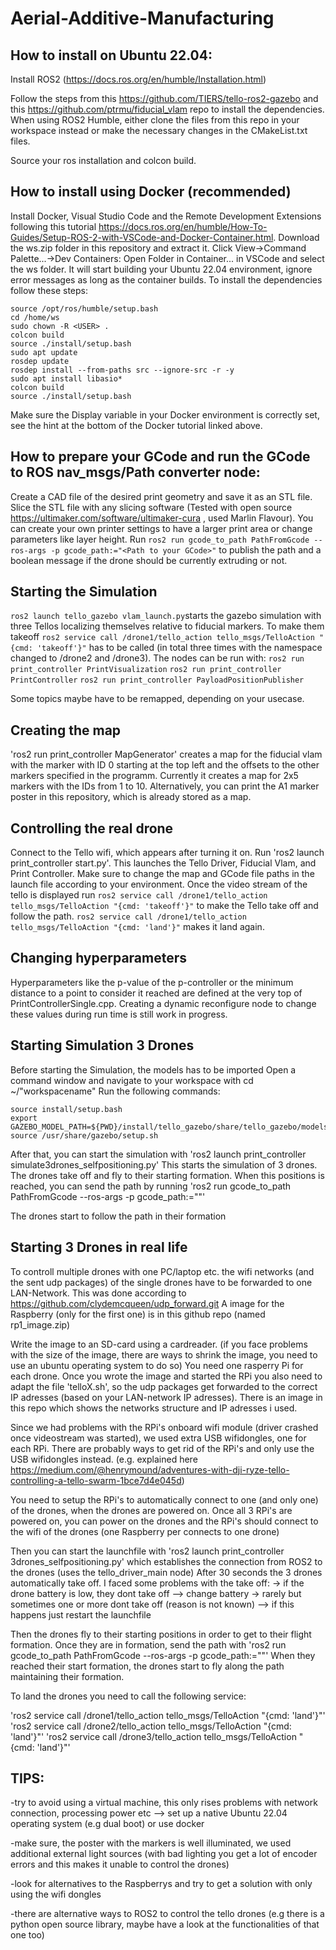 # Aerial-Additive-Manufacturing


## How to install on Ubuntu 22.04:
Install ROS2 (https://docs.ros.org/en/humble/Installation.html)

Follow the steps from this https://github.com/TIERS/tello-ros2-gazebo and this https://github.com/ptrmu/fiducial_vlam repo to install the dependencies. When using ROS2 Humble, either clone the files from this repo in your workspace instead or make the necessary changes in the CMakeList.txt files.

Source your ros installation and colcon build.

## How to install using Docker (recommended)
Install Docker, Visual Studio Code and the Remote Development Extensions following this tutorial https://docs.ros.org/en/humble/How-To-Guides/Setup-ROS-2-with-VSCode-and-Docker-Container.html. Download the ws.zip folder in this repository and extract it. Click View->Command Palette...->Dev Containers: Open Folder in Container... in VSCode and select the ws folder. It will start building your Ubuntu 22.04 environment, ignore error messages as long as the container builds. To install the dependencies follow these steps:
```
source /opt/ros/humble/setup.bash
cd /home/ws 
sudo chown -R <USER> . 
colcon build 
source ./install/setup.bash 
sudo apt update 
rosdep update 
rosdep install --from-paths src --ignore-src -r -y 
sudo apt install libasio*
colcon build
source ./install/setup.bash
```
Make sure the Display variable in your Docker environment is correctly set, see the hint at the bottom of the Docker tutorial linked above.

## How to prepare your GCode and run the GCode to ROS nav_msgs/Path converter node:
Create a CAD file of the desired print geometry and save it as an STL file.
Slice the STL file with any slicing software (Tested with open source https://ultimaker.com/software/ultimaker-cura , used Marlin Flavour). You can create your own printer settings to have a larger print area or change parameters like layer height. Run `ros2 run gcode_to_path PathFromGcode --ros-args -p gcode_path:="<Path to your GCode>"` to publish the path and a boolean message if the drone should be currently extruding or not. 

## Starting the Simulation

`ros2 launch tello_gazebo vlam_launch.py`starts the gazebo simulation with three Tellos localizing themselves relative to fiducial markers. To make them takeoff `ros2 service call /drone1/tello_action tello_msgs/TelloAction "{cmd: 'takeoff'}"` has to be called (in total three times with the namespace changed to /drone2 and /drone3). 
The nodes can be run with:
`ros2 run print_controller PrintVisualization`
`ros2 run print_controller PrintController`
`ros2 run print_controller PayloadPositionPublisher`

Some topics maybe have to be remapped, depending on your usecase.

## Creating the map
'ros2 run print_controller MapGenerator' creates a map for the fiducial vlam with the marker with ID 0 starting at the top left and the offsets to the other markers specified in the programm. Currently it creates a map for 2x5 markers with the IDs from 1 to 10. Alternatively, you can print the A1 marker poster in this repository, which is already stored as a map.  

## Controlling the real drone
Connect to the Tello wifi, which appears after turning it on. Run 'ros2 launch print_controller start.py'. This launches the Tello Driver, Fiducial Vlam, and Print Controller. Make sure to change the map and GCode file paths in the launch file according to your environment.  Once the video stream of the tello is displayed run `ros2 service call /drone1/tello_action tello_msgs/TelloAction "{cmd: 'takeoff'}"` to make the Tello take off and follow the path. `ros2 service call /drone1/tello_action tello_msgs/TelloAction "{cmd: 'land'}"` makes it land again. 

## Changing hyperparameters
Hyperparameters like the p-value of the p-controller or the minimum distance to a point to consider it reached are defined at the very top of PrintControllerSingle.cpp. Creating a dynamic reconfigure node to change these values during run time is still work in progress.


## Starting Simulation 3 Drones
Before starting the Simulation, the models has to be imported
Open a command window and navigate to your workspace with cd ~/"workspacename"
Run the following commands:

    source install/setup.bash
    export GAZEBO_MODEL_PATH=${PWD}/install/tello_gazebo/share/tello_gazebo/models
    source /usr/share/gazebo/setup.sh
 
After that, you can start the simulation with 'ros2 launch print_controller simulate3drones_selfpositioning.py'
This starts the simulation of 3 drones. The drones take off and fly to their starting formation. When this positions is reached, you can send the path by running 'ros2 run gcode_to_path PathFromGcode --ros-args -p gcode_path:="<Path to your GCode>"'

The drones start to follow the path in their formation

## Starting 3 Drones in real life

To controll multiple drones with one PC/laptop etc. the wifi networks (and the sent udp packages) of the single drones have to be forwarded to one LAN-Network.
This was done according to https://github.com/clydemcqueen/udp_forward.git
A image for the Raspberry (only for the first one) is in this github repo (named rp1_image.zip)

Write the image to an SD-card using a cardreader. (if you face problems with the size of the image, there are ways to shrink the image, you need to use an ubuntu operating system to do so)
You need one rasperry Pi for each drone. Once you wrote the image and started the RPi you also need to adapt the file 'telloX.sh', so the udp packages get forwarded to the correct IP adresses (based on your LAN-network IP adresses). There is an image in this repo which shows the networks structure and IP adresses i used.

Since we had problems with the RPi's onboard wifi module (driver crashed once videostream was started), we used extra USB wifidongles, one for each RPi.
There are probably ways to get rid of the RPi's and only use the USB wifidongles instead. (e.g. explained here https://medium.com/@henrymound/adventures-with-dji-ryze-tello-controlling-a-tello-swarm-1bce7d4e045d)

You need to setup the RPi's to automatically connect to one (and only one) of the drones, when the drones are powered on.
Once all 3 RPi's are powered on, you can power on the drones and the RPi's should connect to the wifi of the drones (one Raspberry per connects to one drone)

Then you can start the launchfile with 'ros2 launch print_controller 3drones_selfpositioning.py' which establishes the connection from ROS2 to the drones (uses the tello_driver_main node)
After 30 seconds the 3 drones automatically take off. I faced some problems with the take off:
  -> if the drone battery is low, they dont take off --> change battery
  -> rarely but sometimes one or more dont take off (reason is not known) --> if this happens just restart the launchfile

Then the drones fly to their starting positions in order to get to their flight formation.
Once they are in formation, send the path with 'ros2 run gcode_to_path PathFromGcode --ros-args -p gcode_path:="<Path to your GCode>"'
When they reached their start formation, the drones start to fly along the path maintaining their formation. 

To land the drones you need to call the following service:

'ros2 service call /drone1/tello_action tello_msgs/TelloAction "{cmd: 'land'}"'
'ros2 service call /drone2/tello_action tello_msgs/TelloAction "{cmd: 'land'}"'
'ros2 service call /drone3/tello_action tello_msgs/TelloAction "{cmd: 'land'}"'


## TIPS:

-try to avoid using a virtual machine,  this only rises problems with network connection, processing power etc --> set up a native Ubuntu 22.04 operating system (e.g dual boot) or use docker

-make sure, the poster with the markers is well illuminated, we used additional external light sources (with bad lighting you get a lot of encoder errors and this makes it unable to control the drones)

-look for alternatives to the Raspberrys and try to get a solution with only using the wifi dongles

-there are alternative ways to ROS2 to control the tello drones (e.g there is a python open source library, maybe have a look at the functionalities of that one too)




